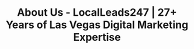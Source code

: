 ---
title: "About Us - LocalLeads247 | 27+ Years of Las Vegas Digital Marketing Expertise"

hero:
  title: "<span class='text-accent/85'>27+ Years</span> of Las Vegas Digital Marketing Expertise"
  description: "We're not new to this. We've been at the forefront of digital marketing and e-commerce since the beginning. Our mission is to bring that deep experience to Las Vegas home service businesses, helping you build a real, lasting competitive advantage."
  buttonText: "Schedule a Conversation"
  buttonLink: "/contact/"

intro:
  imageAlt: "Our growth system overview"
  title: "From Dial-Up to"
  highlightedText: " AI: Our Journey"
  description: "Our story began in the early days of the internet, building e-commerce platforms when 'online shopping' was still a novelty. We've navigated every major shift: the rise of Google, the mobile revolution, the dawn of social media, and now, the age of AI."
  accentText: "This journey has taught us one crucial lesson: tactics change, but principles are permanent. Chasing short-term tricks is a losing game. The only way to win long-term is to build a fundamentally sound, authoritative digital presence. That is the core of our philosophy."
  imagePosition: "left"

philosophy:
  title: "Our Guiding Philosophy: "
  titleHighlight: "Build a Real Asset"
  description: "After decades of seeing what works and what doesn't, we've built our entire agency around one core idea: stop 'renting' traffic and start building a digital asset you own. That's why we've fully embraced the <strong>Semantic SEO framework</strong>. It's not a tactic; it's a strategic approach to building a website that search engines are designed to reward now and in the future."
  link:
    text: "Learn more about our Semantic SEO Framework →"
    href: "/services/semantic-seo/"

founder:
  imageAlt: "Marc Mulvaney, Founder"
  title: "Meet Our Founder"
  highlightedText: " Marc Mulvaney"
  description: "Marc has been a pioneer in the digital space for over 27 years. Starting with foundational e-commerce projects in the late 90s, he developed a deep understanding of how technology can be leveraged for business growth. After seeing countless local businesses in Las Vegas struggle with ineffective, cookie-cutter marketing, Marc founded <span class='font-bold'>LocalLeads247</span> to bring enterprise-level strategy to the home service industry."
  accentText: "<span class='block mt-4 italic max-w-11/12'> <span class='font-bold'>My goal is simple</span> - to give <span class='font-bold'>local business owners</span> the same strategic advantage that the biggest companies have. We do that by <span class='font-bold'>building systems and assets</span>, not just running campaigns.</span>"
  imagePosition: "left"

commitment:
  title: "Our Commitment to "
  titleHighlight: "Las Vegas"
  description: "<span class='text-2xl'>We're not a faceless national agency; we're your neighbors. We live here, we work here, and we're dedicated to seeing local businesses thrive. We understand the unique challenges and opportunities of the Las Vegas market, from the seasonality of the HVAC industry to the specific needs of homeowners in Summerlin, Henderson, and beyond. Your success is our success.</span>"
  link:
    text: ""
    href: ""

cta:
  title: "Let's Build the Next Chapter of "
  highlightedText: " Your Business Story"
  description: "We believe the best partnerships start with a simple conversation. Schedule a call today to discuss your goals, your challenges, and how our experience can help you build a dominant presence in the Las Vegas market."
  buttonText: "Schedule a Conversation"
  buttonLink: "/contact/"
---